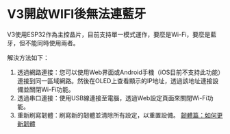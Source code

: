 # V3開啟WIFI後無法連藍牙

V3使用ESP32作為主控晶片，目前支持單一模式運作，要麼是Wi-Fi，要麼是藍牙，但不能同時使用兩者。

解決方法如下：

1. 透過網路連接：您可以使用Web界面或Android手機（iOS目前不支持此功能）連接到同一區域網路。然後在OLED上查看顯示的IP地址，透過該地址連接設備並關閉Wi-Fi功能。
2. 透過串口連接：使用USB線連接至電腦，透過Web設定頁面來關閉Wi-Fi功能。
3. 重新刷寫韌體：刷寫新的韌體並清除所有設定，以重置設備。
    [韌體篇：如何更新韌體](/IsTGhz_wT1KGgLuAmBTt6Q)
